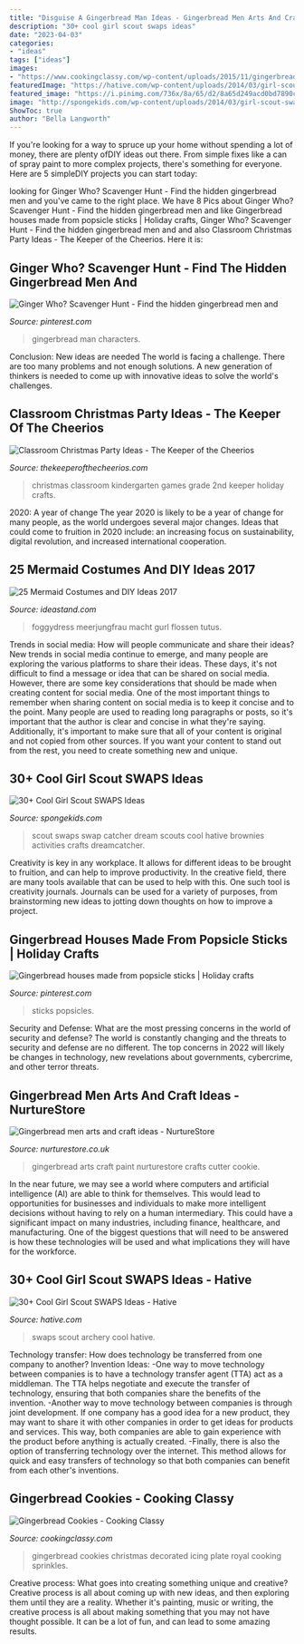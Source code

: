 ```yaml
---
title: "Disguise A Gingerbread Man Ideas - Gingerbread Men Arts And Craft Ideas"
description: "30+ cool girl scout swaps ideas"
date: "2023-04-03"
categories:
- "ideas"
tags: ["ideas"]
images:
- "https://www.cookingclassy.com/wp-content/uploads/2015/11/gingerbread_cookies13.1.jpg"
featuredImage: "https://hative.com/wp-content/uploads/2014/03/girl-scout-swaps-ideas/7-archery-set-girl-scout-swaps.jpg"
featured_image: "https://i.pinimg.com/736x/8a/65/d2/8a65d249acd0bd7890c30fe547742ec1--popsicle-sticks-popsicles.jpg"
image: "http://spongekids.com/wp-content/uploads/2014/03/girl-scout-swaps-ideas/27-dream-catcher-girl-scout-swaps.jpg"
ShowToc: true
author: "Bella Langworth"
---
```



If you're looking for a way to spruce up your home without spending a lot of money, there are plenty ofDIY ideas out there. From simple fixes like a can of spray paint to more complex projects, there's something for everyone. Here are 5 simpleDIY projects you can start today:

	

		
looking for Ginger Who? Scavenger Hunt - Find the hidden gingerbread men and you've came to the right place. We have 8 Pics about Ginger Who? Scavenger Hunt - Find the hidden gingerbread men and like Gingerbread houses made from popsicle sticks | Holiday crafts, Ginger Who? Scavenger Hunt - Find the hidden gingerbread men and and also Classroom Christmas Party Ideas - The Keeper of the Cheerios. Here it is:
		
    
## Ginger Who? Scavenger Hunt - Find The Hidden Gingerbread Men And

<img loading=lazy src="https://i.pinimg.com/736x/46/5b/5a/465b5ae3daec1e7f1366bf56f8ebd5a2.jpg" onerror="this.onerror=null;this.src='https://tse4.mm.bing.net/th?id=OIP.bsJjpX-RpC3R6i8UsIvGNgHaJ3&amp;pid=15.1';" alt="Ginger Who? Scavenger Hunt - Find the hidden gingerbread men and">

_Source: pinterest.com_

>gingerbread man characters. 

	

Conclusion: New ideas are needed
The world is facing a challenge. There are too many problems and not enough solutions. A new generation of thinkers is needed to come up with innovative ideas to solve the world's challenges.

    
## Classroom Christmas Party Ideas - The Keeper Of The Cheerios

<img loading=lazy src="http://www.thekeeperofthecheerios.com/wp-content/uploads/2016/12/Over-20-Classroom-Christmas-Party-Ideas.jpg" onerror="this.onerror=null;this.src='https://tse1.mm.bing.net/th?id=OIP.yt0wiEclwhZYntaA-wwqCQHaOg&amp;pid=15.1';" alt="Classroom Christmas Party Ideas - The Keeper of the Cheerios">

_Source: thekeeperofthecheerios.com_

>christmas classroom kindergarten games grade 2nd keeper holiday crafts. 

	

2020: A year of change
The year 2020 is likely to be a year of change for many people, as the world undergoes several major changes. Ideas that could come to fruition in 2020 include: an increasing focus on sustainability, digital revolution, and increased international cooperation.

    
## 25 Mermaid Costumes And DIY Ideas 2017

<img loading=lazy src="https://ideastand.com/wp-content/uploads/2017/09/mermaid-costume-diy/13-mermaid-costume-diy-ideas-tutorials.jpg" onerror="this.onerror=null;this.src='https://tse4.mm.bing.net/th?id=OIP.gBM-xxMjWPYBX99MWDecWQHaLH&amp;pid=15.1';" alt="25 Mermaid Costumes and DIY Ideas 2017">

_Source: ideastand.com_

>foggydress meerjungfrau macht gurl flossen tutus. 

	

Trends in social media: How will people communicate and share their ideas?
New trends in social media continue to emerge, and many people are exploring the various platforms to share their ideas. These days, it's not difficult to find a message or idea that can be shared on social media. However, there are some key considerations that should be made when creating content for social media. 
One of the most important things to remember when sharing content on social media is to keep it concise and to the point. Many people are used to reading long paragraphs or posts, so it's important that the author is clear and concise in what they're saying. Additionally, it's important to make sure that all of your content is original and not copied from other sources. If you want your content to stand out from the rest, you need to create something new and unique.

    
## 30+ Cool Girl Scout SWAPS Ideas

<img loading=lazy src="http://spongekids.com/wp-content/uploads/2014/03/girl-scout-swaps-ideas/27-dream-catcher-girl-scout-swaps.jpg" onerror="this.onerror=null;this.src='https://tse3.mm.bing.net/th?id=OIP.ySagv0k37F9U6k4Q9k2xMQHaH7&amp;pid=15.1';" alt="30+ Cool Girl Scout SWAPS Ideas">

_Source: spongekids.com_

>scout swaps swap catcher dream scouts cool hative brownies activities crafts dreamcatcher. 

	

Creativity is key in any workplace. It allows for different ideas to be brought to fruition, and can help to improve productivity. In the creative field, there are many tools available that can be used to help with this. One such tool is creativity journals. Journals can be used for a variety of purposes, from brainstorming new ideas to jotting down thoughts on how to improve a project.

    
## Gingerbread Houses Made From Popsicle Sticks | Holiday Crafts

<img loading=lazy src="https://i.pinimg.com/736x/8a/65/d2/8a65d249acd0bd7890c30fe547742ec1--popsicle-sticks-popsicles.jpg" onerror="this.onerror=null;this.src='https://tse2.mm.bing.net/th?id=OIP.XQ3LmHPx5rTpsI2Vs2oXLQHaNK&amp;pid=15.1';" alt="Gingerbread houses made from popsicle sticks | Holiday crafts">

_Source: pinterest.com_

>sticks popsicles. 

	

Security and Defense: What are the most pressing concerns in the world of security and defense?
The world is constantly changing and the threats to security and defense are no different. The top concerns in 2022 will likely be changes in technology, new revelations about governments, cybercrime, and other terror threats.

    
## Gingerbread Men Arts And Craft Ideas - NurtureStore

<img loading=lazy src="https://nurturestore.co.uk/wp-content/uploads/2018/10/gingerbread-men-arts-and-crafts.jpg" onerror="this.onerror=null;this.src='https://tse2.mm.bing.net/th?id=OIP.LxJR7RaKKtIFSUhF7HOSbwHaHa&amp;pid=15.1';" alt="Gingerbread men arts and craft ideas - NurtureStore">

_Source: nurturestore.co.uk_

>gingerbread arts craft paint nurturestore crafts cutter cookie. 

	

In the near future, we may see a world where computers and artificial intelligence (AI) are able to think for themselves. This would lead to opportunities for businesses and individuals to make more intelligent decisions without having to rely on a human intermediary. This could have a significant impact on many industries, including finance, healthcare, and manufacturing. One of the biggest questions that will need to be answered is how these technologies will be used and what implications they will have for the workforce.

    
## 30+ Cool Girl Scout SWAPS Ideas - Hative

<img loading=lazy src="https://hative.com/wp-content/uploads/2014/03/girl-scout-swaps-ideas/7-archery-set-girl-scout-swaps.jpg" onerror="this.onerror=null;this.src='https://tse2.mm.bing.net/th?id=OIP.2liiZ2F1dJ8qdnWJQH0XkwHaJ4&amp;pid=15.1';" alt="30+ Cool Girl Scout SWAPS Ideas - Hative">

_Source: hative.com_

>swaps scout archery cool hative. 

	

Technology transfer: How does technology be transferred from one company to another?
Invention Ideas: 
-One way to move technology between companies is to have a technology transfer agent (TTA) act as a middleman. The TTA helps negotiate and execute the transfer of technology, ensuring that both companies share the benefits of the invention. 
-Another way to move technology between companies is through joint development. If one company has a good idea for a new product, they may want to share it with other companies in order to get ideas for products and services. This way, both companies are able to gain experience with the product before anything is actually created. 
-Finally, there is also the option of transferring technology over the internet. This method allows for quick and easy transfers of technology so that both companies can benefit from each other's inventions.

    
## Gingerbread Cookies - Cooking Classy

<img loading=lazy src="https://www.cookingclassy.com/wp-content/uploads/2015/11/gingerbread_cookies13.1.jpg" onerror="this.onerror=null;this.src='https://tse4.mm.bing.net/th?id=OIP.eawz-5ecxe1T3W6weKzr7wHaLH&amp;pid=15.1';" alt="Gingerbread Cookies - Cooking Classy">

_Source: cookingclassy.com_

>gingerbread cookies christmas decorated icing plate royal cooking sprinkles. 

	

Creative process: What goes into creating something unique and creative?
Creative process is all about coming up with new ideas, and then exploring them until they are a reality. Whether it's painting, music or writing, the creative process is all about making something that you may not have thought possible. It can be a lot of fun, and can lead to some amazing results.

